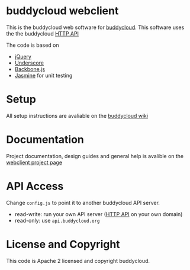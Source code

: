 buddycloud webclient
====================

This is the buddycloud web software for [buddycloud](http://buddycloud.com/).
This software uses the the buddycloud [HTTP API](https://github.com/buddycloud/buddycloud-http-api)

The code is based on 
* [jQuery](http://jquery.com/)
* [Underscore](http://underscorejs.org/) 
* [Backbone.js](http://backbonejs.org/)
* [Jasmine](http://pivotal.github.com/jasmine/) for unit testing

Setup
=====

All setup instructions are avaliable on the [buddycloud wiki](https://buddycloud.org/wiki/Install#buddycloud_webclient_setup)

Documentation
=============

Project documentation, design guides and general help is avalible on the [webclient project page](https://buddycloud.org/wiki/Buddycloud_web_client)

API Access
==========
Change `config.js` to point it to another buddycloud API server.
* read-write: run your own API server ([HTTP API](https://github.com/buddycloud/buddycloud-http-api) 
on your own domain)
* read-only: use `api.buddycloud.org`

License and Copyright
=====================

This code is Apache 2 licensed and copyright buddycloud.